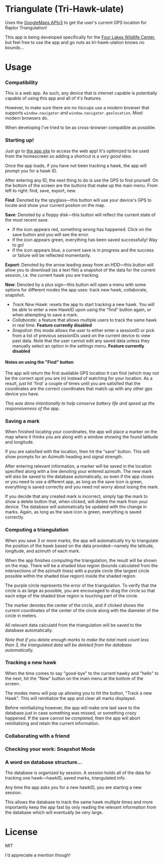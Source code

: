 Triangulate (Tri-Hawk-ulate)
============================

Uses the [GoogleMaps APIv3](https://developers.google.com/maps/documentation/javascript/reference) to get the user's current GPS location for Raptor Triangulation! 

This app is being developed specifically for the [Four Lakes Wildlife Center](https://www.giveshelter.org/four-lakes-wildlife-center.html), but feel free to use the app and go nuts as tri-hawk-ulation knows no bounds...

Usage
=====

### Compatibility

This is a web app. As such, any device that is internet capable is potentially capable of using this app and all of it's features. 

However, to make sure there are no hiccups use a modern browser that supports `window.navigator` and `window.navigator.geolocation`. Most modern browsers do.

When developing I've tried to be as cross-browser compatible as possible.

### Starting up!

Just go to [the app site](http://anpetersen.me/triangulate) to access the web app! It's optimized to be used from the homescreen so adding a shortcut is a *very good idea*.

Once the app loads, if you have not been tracking a hawk, the app will prompt you for a hawk ID. 

After entering any ID, the next thing to do is use the GPS to find yourself. On the bottom of the screen are the buttons that make up the main menu. From left to right: find, save, export, new.

**Find**: Denoted by the spyglass&mdash;this button will use your device's GPS to locate and show your current postion on the map.

**Save**: Denoted by a floppy disk&mdash;this button will reflect the current state of the most recent save.

- If the icon appears red, something wrong has happened. Click on the save button and you will see the error.
- If the icon appears green, everything has been saved successfully! Way to go! 
- If the icon appears blue, a current save is in progress and the success or failure will be reflected momentarily.

**Export**: Denoted by the arrow leading away from an HDD&mdash;this button will allow you to download (as a text file) a snapshot of the data for the current session, i.e. the current hawk you are tracking.

**New**: Denoted by a plus sign&mdash;this button will open a menu with some options for different modes the app uses: track new hawk, collaborate, snapshot.

- *Track New Hawk*: resets the app to start tracking a new hawk. You will be able to enter a new HawkID upon using the "find" button again, or when attempting to save a mark.
- *Collaborate*: a feature that allows multiple users to track the same hawk in real time. **Feature currently disabled**
- *Snapshot*: this mode allows the user to either enter a sessionID or pick from a list of previous sessionIDs used on the current device to view past data. Note that the user cannot edit any saved data unless they manually select an option in the settings menu. **Feature currently disabled**

#### Notes on using the "Find" button

The app will return the first available GPS location it can find (which may not be the correct spot you are in) instead of watching for your location. As a result, just hit 'find' a couple of times until you are satisfied that the coordinates are the correct coordinates that match up with any other gps device you have.

*This was done intentionally to help conserve battery life and speed up the responsiveness of the app.*


### Saving a mark

When finished locating your coordinates, the app will place a marker on the map where it thinks you are along with a window showing the found latitude and longitude.

If you are satisfied with the location, then hit the "save" button. This will show prompts for an Azimuth heading and signal strength.

After entering relevant information, a marker will be saved in the location specified along with a line denoting your entered azimuth. The new mark will also be saved to the database automatically, so even if the app closes or you need to use a different app, as long as the save icon is green, everything is saved correctly and you need not worry about losing the mark.

If you decide that any created mark is incorrect, simply tap the mark to show a delete button that, when clicked, will delete the mark from your device. The database will automatically be updated with the change in marks. Again, as long as the save icon is green, everything is saved correctly.

### Computing a triangulation

When you save 3 or more marks, the app will automatically try to triangulate the position of the hawk based on the data provided&mdash;namely the latitude, longitude, and azimuth of each mark.

When the app finishes computing the triangulation, the result will be shown on the map. There will be a shaded blue region (bounds calculated from the intersections of the azimuth lines) with a purple circle (the largest circle possible within the shaded blue region) inside the shaded region.

The purple circle represents the error of the triangulation. To verify that the circle is as large as possible, you are encouraged to drag the circle so that each edge of the shaded blue region is touching part of the circle. 

The marker denotes the center of the circle, and if clicked shows the current coordinates of the center of the circle along with the diameter of the circle in meters.

All relevant data calculatd from the triangulation will be saved to the database automatically.

*Note that if you delete enough marks to make the total mark count less than 3, the triangulated data will be deleted from the database automatically.*

### Tracking a new hawk

When the time comes to say "good-bye" to the current hawky and "hello" to the next, hit the "New" button on the main menu at the bottom of the screen.

The modes menu will pop up allowing you to hit the button, "Track a new Hawk". This will reinitialize the app and clear all marks displayed. 

Before reinitializing however, the app will make one last save to the database just in case something was missed, or something crazy happened. If the save cannot be completed, then the app will abort reinitializing and retain the current information.

### Collaborating with a friend

### Checking your work: Snapshot Mode

### A word on database structure...

The database is organized by session. A session holds all of the data for tracking one hawk&mdash;hawkID, saved marks, triangulated info.

Any time the app asks you for a new hawkID, you are starting a new session.

This allows the database to track the same hawk multiple times and more importantly keep the app fast by only reading the relevant information from the database which will eventually be very large.

License
=======

MIT

I'd appreciate a mention though!



